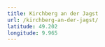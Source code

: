 ```yaml
---
title: Kirchberg an der Jagst
url: /kirchberg-an-der-jagst/
latitude: 49.202
longitude: 9.965
---
```

